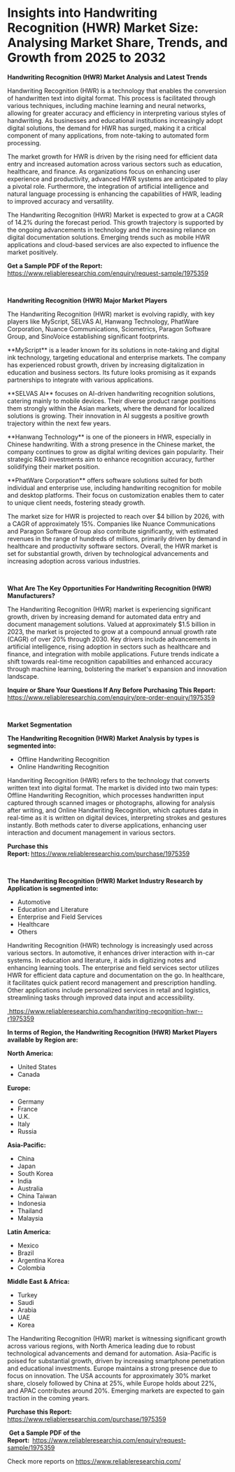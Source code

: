 <p><h1>Insights into Handwriting Recognition (HWR) Market Size: Analysing Market Share, Trends, and Growth from 2025 to 2032</h1></p><p><strong>Handwriting Recognition (HWR) Market Analysis and Latest Trends</strong></p>
<p><p>Handwriting Recognition (HWR) is a technology that enables the conversion of handwritten text into digital format. This process is facilitated through various techniques, including machine learning and neural networks, allowing for greater accuracy and efficiency in interpreting various styles of handwriting. As businesses and educational institutions increasingly adopt digital solutions, the demand for HWR has surged, making it a critical component of many applications, from note-taking to automated form processing.</p><p>The market growth for HWR is driven by the rising need for efficient data entry and increased automation across various sectors such as education, healthcare, and finance. As organizations focus on enhancing user experience and productivity, advanced HWR systems are anticipated to play a pivotal role. Furthermore, the integration of artificial intelligence and natural language processing is enhancing the capabilities of HWR, leading to improved accuracy and versatility. </p><p>The Handwriting Recognition (HWR) Market is expected to grow at a CAGR of 14.2% during the forecast period. This growth trajectory is supported by the ongoing advancements in technology and the increasing reliance on digital documentation solutions. Emerging trends such as mobile HWR applications and cloud-based services are also expected to influence the market positively.</p></p>
<p><strong>Get a Sample PDF of the Report:&nbsp;</strong> <a href="https://www.reliableresearchiq.com/enquiry/request-sample/1975359?utm_campaign=103&utm_medium=2&utm_source=Github&utm_content=ia&utm_term=15012025&utm_id=handwriting-recognition-hwr">https://www.reliableresearchiq.com/enquiry/request-sample/1975359</a></p>
<p>&nbsp;</p>
<p><strong>Handwriting Recognition (HWR) Major Market Players</strong></p>
<p><p>The Handwriting Recognition (HWR) market is evolving rapidly, with key players like MyScript, SELVAS AI, Hanwang Technology, PhatWare Corporation, Nuance Communications, Sciometrics, Paragon Software Group, and SinoVoice establishing significant footprints. </p><p>**MyScript** is a leader known for its solutions in note-taking and digital ink technology, targeting educational and enterprise markets. The company has experienced robust growth, driven by increasing digitalization in education and business sectors. Its future looks promising as it expands partnerships to integrate with various applications.</p><p>**SELVAS AI** focuses on AI-driven handwriting recognition solutions, catering mainly to mobile devices. Their diverse product range positions them strongly within the Asian markets, where the demand for localized solutions is growing. Their innovation in AI suggests a positive growth trajectory within the next few years.</p><p>**Hanwang Technology** is one of the pioneers in HWR, especially in Chinese handwriting. With a strong presence in the Chinese market, the company continues to grow as digital writing devices gain popularity. Their strategic R&D investments aim to enhance recognition accuracy, further solidifying their market position.</p><p>**PhatWare Corporation** offers software solutions suited for both individual and enterprise use, including handwriting recognition for mobile and desktop platforms. Their focus on customization enables them to cater to unique client needs, fostering steady growth.</p><p>The market size for HWR is projected to reach over $4 billion by 2026, with a CAGR of approximately 15%. Companies like Nuance Communications and Paragon Software Group also contribute significantly, with estimated revenues in the range of hundreds of millions, primarily driven by demand in healthcare and productivity software sectors. Overall, the HWR market is set for substantial growth, driven by technological advancements and increasing adoption across various industries.</p></p>
<p>&nbsp;</p>
<p><strong>What Are The Key Opportunities For Handwriting Recognition (HWR) Manufacturers?</strong></p>
<p><p>The Handwriting Recognition (HWR) market is experiencing significant growth, driven by increasing demand for automated data entry and document management solutions. Valued at approximately $1.5 billion in 2023, the market is projected to grow at a compound annual growth rate (CAGR) of over 20% through 2030. Key drivers include advancements in artificial intelligence, rising adoption in sectors such as healthcare and finance, and integration with mobile applications. Future trends indicate a shift towards real-time recognition capabilities and enhanced accuracy through machine learning, bolstering the market's expansion and innovation landscape.</p></p>
<p><strong>Inquire or Share Your Questions If Any Before Purchasing This Report:</strong> <a href="https://www.reliableresearchiq.com/enquiry/pre-order-enquiry/1975359?utm_campaign=103&utm_medium=2&utm_source=Github&utm_content=ia&utm_term=15012025&utm_id=handwriting-recognition-hwr">https://www.reliableresearchiq.com/enquiry/pre-order-enquiry/1975359</a></p>
<p>&nbsp;</p>
<p><strong>Market Segmentation</strong></p>
<p><strong>The Handwriting Recognition (HWR) Market Analysis by types is segmented into:</strong></p>
<p><ul><li>Offline Handwriting Recognition</li><li>Online Handwriting Recognition</li></ul></p>
<p><p>Handwriting Recognition (HWR) refers to the technology that converts written text into digital format. The market is divided into two main types: Offline Handwriting Recognition, which processes handwritten input captured through scanned images or photographs, allowing for analysis after writing, and Online Handwriting Recognition, which captures data in real-time as it is written on digital devices, interpreting strokes and gestures instantly. Both methods cater to diverse applications, enhancing user interaction and document management in various sectors.</p></p>
<p><strong>Purchase this Report:&nbsp;</strong><a href="https://www.reliableresearchiq.com/purchase/1975359?utm_campaign=103&utm_medium=2&utm_source=Github&utm_content=ia&utm_term=15012025&utm_id=handwriting-recognition-hwr">https://www.reliableresearchiq.com/purchase/1975359</a></p>
<p>&nbsp;</p>
<p><strong>The Handwriting Recognition (HWR) Market Industry Research by Application is segmented into:</strong></p>
<p><ul><li>Automotive</li><li>Education and Literature</li><li>Enterprise and Field Services</li><li>Healthcare</li><li>Others</li></ul></p>
<p><p>Handwriting Recognition (HWR) technology is increasingly used across various sectors. In automotive, it enhances driver interaction with in-car systems. In education and literature, it aids in digitizing notes and enhancing learning tools. The enterprise and field services sector utilizes HWR for efficient data capture and documentation on the go. In healthcare, it facilitates quick patient record management and prescription handling. Other applications include personalized services in retail and logistics, streamlining tasks through improved data input and accessibility.</p></p>
<p><a href="https://www.reliableresearchiq.com/handwriting-recognition-hwr--r1975359?utm_campaign=103&utm_medium=2&utm_source=Github&utm_content=ia&utm_term=15012025&utm_id=handwriting-recognition-hwr">&nbsp;https://www.reliableresearchiq.com/handwriting-recognition-hwr--r1975359</a></p>
<p><strong>In terms of Region, the Handwriting Recognition (HWR) Market Players available by Region are:</strong></p>
<p>
    <p> <strong> North America: </strong>
        <ul>
            <li>United States</li>
            <li>Canada</li>
        </ul>
        </p> 
    <p> <strong> Europe: </strong>
        <ul>
            <li>Germany</li>
            <li>France</li>
            <li>U.K.</li>
            <li>Italy</li>
            <li>Russia</li>
        </ul>
        </p> 
    <p> <strong> Asia-Pacific: </strong>
        <ul>
            <li>China</li>
            <li>Japan</li>
            <li>South Korea</li>
            <li>India</li>
            <li>Australia</li>
            <li>China Taiwan</li>
            <li>Indonesia</li>
            <li>Thailand</li>
            <li>Malaysia</li>
        </ul>
        </p> 
    <p> <strong> Latin America: </strong>
        <ul>
            <li>Mexico</li>
            <li>Brazil</li>
            <li>Argentina Korea</li>
            <li>Colombia</li>
        </ul>
        </p> 
    <p> <strong> Middle East & Africa: </strong>
        <ul>
            <li>Turkey</li>
            <li>Saudi</li>
            <li>Arabia</li>
            <li>UAE</li>
            <li>Korea</li>
        </ul>
    </p>
    </p>
<p><p>The Handwriting Recognition (HWR) market is witnessing significant growth across various regions, with North America leading due to robust technological advancements and demand for automation. Asia-Pacific is poised for substantial growth, driven by increasing smartphone penetration and educational investments. Europe maintains a strong presence due to focus on innovation. The USA accounts for approximately 30% market share, closely followed by China at 25%, while Europe holds about 22%, and APAC contributes around 20%. Emerging markets are expected to gain traction in the coming years.</p></p>
<p><strong>Purchase this Report: </strong><a href="https://www.reliableresearchiq.com/purchase/1975359?utm_campaign=103&utm_medium=2&utm_source=Github&utm_content=ia&utm_term=15012025&utm_id=handwriting-recognition-hwr">https://www.reliableresearchiq.com/purchase/1975359</a></p>
<p>&nbsp;<strong>Get a Sample PDF of the Report:&nbsp;&nbsp;</strong><a href="https://www.reliableresearchiq.com/enquiry/request-sample/1975359?utm_campaign=103&utm_medium=2&utm_source=Github&utm_content=ia&utm_term=15012025&utm_id=handwriting-recognition-hwr">https://www.reliableresearchiq.com/enquiry/request-sample/1975359</a></p>
<p><strong></strong></p>
<p>Check more reports on <a href="https://www.reliableresearchiq.com/?utm_campaign=103&utm_medium=2&utm_source=Github&utm_content=ia&utm_term=15012025&utm_id=handwriting-recognition-hwr">https://www.reliableresearchiq.com/</a></p>